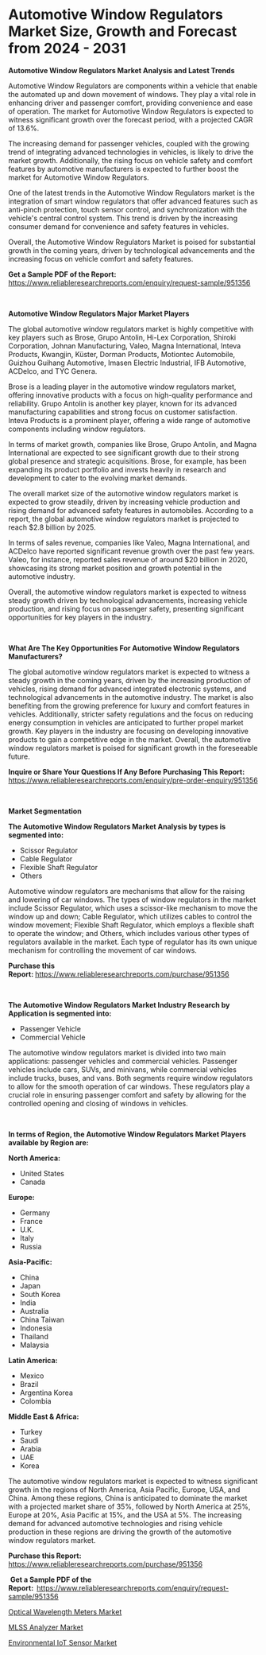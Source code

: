 <p><h1>Automotive Window Regulators Market Size, Growth and Forecast from 2024 - 2031</h1></p><p><strong>Automotive Window Regulators Market Analysis and Latest Trends</strong></p>
<p><p>Automotive Window Regulators are components within a vehicle that enable the automated up and down movement of windows. They play a vital role in enhancing driver and passenger comfort, providing convenience and ease of operation. The market for Automotive Window Regulators is expected to witness significant growth over the forecast period, with a projected CAGR of 13.6%. </p><p>The increasing demand for passenger vehicles, coupled with the growing trend of integrating advanced technologies in vehicles, is likely to drive the market growth. Additionally, the rising focus on vehicle safety and comfort features by automotive manufacturers is expected to further boost the market for Automotive Window Regulators.</p><p>One of the latest trends in the Automotive Window Regulators market is the integration of smart window regulators that offer advanced features such as anti-pinch protection, touch sensor control, and synchronization with the vehicle's central control system. This trend is driven by the increasing consumer demand for convenience and safety features in vehicles.</p><p>Overall, the Automotive Window Regulators Market is poised for substantial growth in the coming years, driven by technological advancements and the increasing focus on vehicle comfort and safety features.</p></p>
<p><strong>Get a Sample PDF of the Report:&nbsp;</strong> <a href="https://www.reliableresearchreports.com/enquiry/request-sample/951356">https://www.reliableresearchreports.com/enquiry/request-sample/951356</a></p>
<p>&nbsp;</p>
<p><strong>Automotive Window Regulators Major Market Players</strong></p>
<p><p>The global automotive window regulators market is highly competitive with key players such as Brose, Grupo Antolin, Hi-Lex Corporation, Shiroki Corporation, Johnan Manufacturing, Valeo, Magna International, Inteva Products, Kwangjin, Küster, Dorman Products, Motiontec Automobile, Guizhou Guihang Automotive, Imasen Electric Industrial, IFB Automotive, ACDelco, and TYC Genera.</p><p>Brose is a leading player in the automotive window regulators market, offering innovative products with a focus on high-quality performance and reliability. Grupo Antolin is another key player, known for its advanced manufacturing capabilities and strong focus on customer satisfaction. Inteva Products is a prominent player, offering a wide range of automotive components including window regulators.</p><p>In terms of market growth, companies like Brose, Grupo Antolin, and Magna International are expected to see significant growth due to their strong global presence and strategic acquisitions. Brose, for example, has been expanding its product portfolio and invests heavily in research and development to cater to the evolving market demands.</p><p>The overall market size of the automotive window regulators market is expected to grow steadily, driven by increasing vehicle production and rising demand for advanced safety features in automobiles. According to a report, the global automotive window regulators market is projected to reach $2.8 billion by 2025.</p><p>In terms of sales revenue, companies like Valeo, Magna International, and ACDelco have reported significant revenue growth over the past few years. Valeo, for instance, reported sales revenue of around $20 billion in 2020, showcasing its strong market position and growth potential in the automotive industry.</p><p>Overall, the automotive window regulators market is expected to witness steady growth driven by technological advancements, increasing vehicle production, and rising focus on passenger safety, presenting significant opportunities for key players in the industry.</p></p>
<p>&nbsp;</p>
<p><strong>What Are The Key Opportunities For Automotive Window Regulators Manufacturers?</strong></p>
<p><p>The global automotive window regulators market is expected to witness a steady growth in the coming years, driven by the increasing production of vehicles, rising demand for advanced integrated electronic systems, and technological advancements in the automotive industry. The market is also benefiting from the growing preference for luxury and comfort features in vehicles. Additionally, stricter safety regulations and the focus on reducing energy consumption in vehicles are anticipated to further propel market growth. Key players in the industry are focusing on developing innovative products to gain a competitive edge in the market. Overall, the automotive window regulators market is poised for significant growth in the foreseeable future.</p></p>
<p><strong>Inquire or Share Your Questions If Any Before Purchasing This Report:</strong> <a href="https://www.reliableresearchreports.com/enquiry/pre-order-enquiry/951356">https://www.reliableresearchreports.com/enquiry/pre-order-enquiry/951356</a></p>
<p>&nbsp;</p>
<p><strong>Market Segmentation</strong></p>
<p><strong>The Automotive Window Regulators Market Analysis by types is segmented into:</strong></p>
<p><ul><li>Scissor Regulator</li><li>Cable Regulator</li><li>Flexible Shaft Regulator</li><li>Others</li></ul></p>
<p><p>Automotive window regulators are mechanisms that allow for the raising and lowering of car windows. The types of window regulators in the market include Scissor Regulator, which uses a scissor-like mechanism to move the window up and down; Cable Regulator, which utilizes cables to control the window movement; Flexible Shaft Regulator, which employs a flexible shaft to operate the window; and Others, which includes various other types of regulators available in the market. Each type of regulator has its own unique mechanism for controlling the movement of car windows.</p></p>
<p><strong>Purchase this Report:&nbsp;</strong><a href="https://www.reliableresearchreports.com/purchase/951356">https://www.reliableresearchreports.com/purchase/951356</a></p>
<p>&nbsp;</p>
<p><strong>The Automotive Window Regulators Market Industry Research by Application is segmented into:</strong></p>
<p><ul><li>Passenger Vehicle</li><li>Commercial Vehicle</li></ul></p>
<p><p>The automotive window regulators market is divided into two main applications: passenger vehicles and commercial vehicles. Passenger vehicles include cars, SUVs, and minivans, while commercial vehicles include trucks, buses, and vans. Both segments require window regulators to allow for the smooth operation of car windows. These regulators play a crucial role in ensuring passenger comfort and safety by allowing for the controlled opening and closing of windows in vehicles.</p></p>
<p>&nbsp;</p>
<p><strong>In terms of Region, the Automotive Window Regulators Market Players available by Region are:</strong></p>
<p>
    <p> <strong> North America: </strong>
        <ul>
            <li>United States</li>
            <li>Canada</li>
        </ul>
        </p> 
    <p> <strong> Europe: </strong>
        <ul>
            <li>Germany</li>
            <li>France</li>
            <li>U.K.</li>
            <li>Italy</li>
            <li>Russia</li>
        </ul>
        </p> 
    <p> <strong> Asia-Pacific: </strong>
        <ul>
            <li>China</li>
            <li>Japan</li>
            <li>South Korea</li>
            <li>India</li>
            <li>Australia</li>
            <li>China Taiwan</li>
            <li>Indonesia</li>
            <li>Thailand</li>
            <li>Malaysia</li>
        </ul>
        </p> 
    <p> <strong> Latin America: </strong>
        <ul>
            <li>Mexico</li>
            <li>Brazil</li>
            <li>Argentina Korea</li>
            <li>Colombia</li>
        </ul>
        </p> 
    <p> <strong> Middle East & Africa: </strong>
        <ul>
            <li>Turkey</li>
            <li>Saudi</li>
            <li>Arabia</li>
            <li>UAE</li>
            <li>Korea</li>
        </ul>
    </p>
    </p>
<p><p>The automotive window regulators market is expected to witness significant growth in the regions of North America, Asia Pacific, Europe, USA, and China. Among these regions, China is anticipated to dominate the market with a projected market share of 35%, followed by North America at 25%, Europe at 20%, Asia Pacific at 15%, and the USA at 5%. The increasing demand for advanced automotive technologies and rising vehicle production in these regions are driving the growth of the automotive window regulators market.</p></p>
<p><strong>Purchase this Report: </strong><a href="https://www.reliableresearchreports.com/purchase/951356">https://www.reliableresearchreports.com/purchase/951356</a></p>
<p>&nbsp;<strong>Get a Sample PDF of the Report:&nbsp;&nbsp;</strong><a href="https://www.reliableresearchreports.com/enquiry/request-sample/951356">https://www.reliableresearchreports.com/enquiry/request-sample/951356</a></p>
<p><strong></strong></p>
<p><p><a href="https://view.publitas.com/reportprime-1/decoding-the-optical-wavelength-meters-market-a-deep-dive-into-the-latest-market-trends-market-segmentation-and-competitive-analysis/">Optical Wavelength Meters Market</a></p><p><a href="https://view.publitas.com/reportprime-1/mlss-analyzer-market-research-report-provides-thorough-industry-overview-which-offers-an-in-depth-analysis-of-product-trends-and-new-market-divisions/">MLSS Analyzer Market</a></p><p><a href="https://view.publitas.com/reportprime-1/environmental-iot-sensor-market-offers-provide-insightful-data-for-the-time-period-from-2023-to-2030-and-also-provide-analysis-based-on-application-type-and-region/">Environmental IoT Sensor Market</a></p></p>